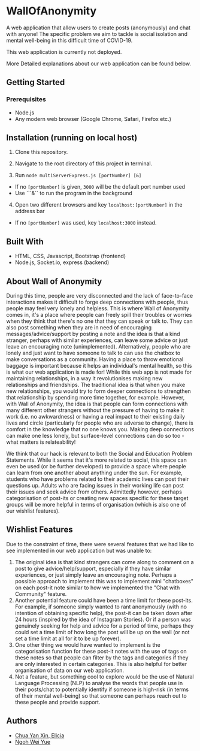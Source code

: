 # WallOfAnonymity

A web application that allow users to create posts (anonymously) and chat with anyone! The specific problem we aim to tackle is social isolation and mental well-being in this difficult time of COVID-19. 

This web application is currently not deployed.

More Detailed explanations about our web application can be found below.

## Getting Started

### Prerequisites

- Node.js
- Any modern web browser (Google Chrome, Safari, Firefox etc.)

## Installation (running on local host)

1. Clone this repository.

2. Navigate to the root directory of this project in terminal.

3. Run ```node multiServerExpress.js [portNumber] [&]```
  * If no ```[portNumber]``` is given, ```3000``` will be the default port number used
  * Use ```&`` to run the program in the background

4. Open two different browsers and key ```localhost:[portNumber]``` in the address bar
  * If no ```[portNumber]``` was used, key ```localhost:3000``` instead.


## Built With

* HTML, CSS, Javascript, Bootstrap (frontend)
* Node.js, Socket.io, express (backend)

## About Wall of Anonymity 
During this time, people are very disconnected and the lack of face-to-face interactions makes it difficult to forge deep connections with people, thus people may feel very lonely and helpless. This is where Wall of Anonymity comes in, it's a place where people can freely spill their troubles or worries when they think that there's no one that they can speak or talk to. They can also post something when they are in need of encouraging messages/advice/support by posting a note and the idea is that a kind stranger, perhaps with similar experiences, can leave some advice or just leave an encouraging note (unimplemented). Alternatively, people who are lonely and just want to have someone to talk to can use the chatbox to make conversations as a community. Having a place to throw emotional baggage is important because it helps an individual's mental health, so this is what our web application is made for! While this web app is not made for maintaining relationships, in a way it revolutionises making new relationships and friendships. The traditional idea is that when you make new relationships, you would try to form deeper connections to strengthen that relationship by spending more time together, for example. However, with Wall of Anonymity, the idea is that people can form connections with many different other strangers without the pressure of having to make it work (i.e. no awkwardness) or having a real impact to their existing daily lives and circle (particularly for people who are adverse to change), there is comfort in the knowledge that no one knows you. Making deep connections can make one less lonely, but surface-level connections can do so too - what matters is relateability!

We think that our hack is relevant to both the Social and Education Problem Statements. While it seems that it's more related to social, this space can even be used (or be further developed) to provide a space where people can learn from one another about anything under the sun. For example, students who have problems related to their academic lives can post their questions up. Adults who are facing issues in their working life can post their issues and seek advice from others. Admittedly however, perhaps categorisation of post-its or creating new spaces specific for these target groups will be more helpful in terms of organisation (which is also one of our wishlist features). 


## Wishlist Features
Due to the constraint of time, there were several features that we had like to see implemented in our web application but was unable to: 
1. The original idea is that kind strangers can come along to comment on a post to give advice/help/support, especially if they have similar experiences, or just simply leave an encouraging note. Perhaps a possible approach to implement this was to implement mini "chatboxes" on each post-it note similar to how we implemented the "Chat with Community" feature. 
2. Another potential feature could have been a time limit for these post-its. For example, if someone simply wanted to rant anonymously (with no intention of obtaining specific help), the post-it can be taken down after 24 hours (inspired by the idea of Instagram Stories). Or if a person was genuinely seeking for help and advice for a period of time, perhaps they could set a time limit of how long the post will be up on the wall (or not set a time limit at all for it to be up forever). 
3.  One other thing we would have wanted to implement is the categorisation function for these post-it notes with the use of tags on these notes so that people can filter by the tags and categories if they are only interested in certain categories. This is also helpful for better organisation of data on our web application. 
4. Not a feature, but something cool to explore would be the use of Natural Language Processing (NLP) to analyse the words that people use in their posts/chat to potentially identify if someone is high-risk (in terms of their mental well-being) so that someone can perhaps reach out to these people and provide support. 

## Authors

* [Chua Yan Xin, Elicia](https://github.com/iileesha)
* [Ngoh Wei Yue](https://github.com/nweiyue)
